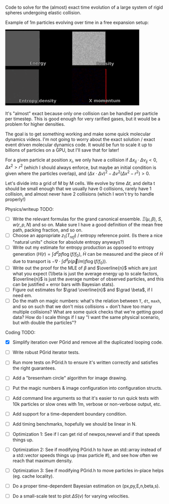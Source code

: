 Code to solve for the (almost) exact time evolution of a large system of rigid spheres undergoing elastic collision. 

Example of 1m particles evolving over time in a free expansion setup:

![1mparticles](git-images/idealgas_preview.gif)


It's "almost" exact because only one collision can be handled per particle per timestep. This is good enough for very rarified gases, but it would be a problem 
for higher densities.

The goal is to get something working and make some quick molecular dynamics videos. I'm not going to worry about the exact solution / exact event driven molecular dynamics code. 
It would be fun to scale it up to billions of particles on a GPU, but I'll save that for later!

For a given particle at position $x_i$, we only have a collision if $\Delta x_{ij}\cdot \Delta v_{ij}\lt 0$, $\Delta x^2\gt r^2$ (which I should always enforce, but maybe an initial condition is given where the particles overlap), and $(\Delta x\cdot \Delta v)^2-\Delta v^2(\Delta x^2-r^2)\gt 0$. 

Let's divide into a grid of M by M cells. We evolve by time $\Delta t$, and delta t should be small enough that we usually have 0 collisions, rarely have 1 collision, and almost never have 2 collisions (which I won't try to handle properly!)

Physics/writeup TODO:
- [ ] Write the relevant formulas for the grand canonical ensemble. $\Xi(\mu,\beta)$, $S$, $w(r,p,N)$ and so on. Make sure I have a good definition of the mean free path, packing fraction, and so on.
- [ ] Choose an appropriate $z_1(T_{ref})$ / entropy reference point. (Is there a nice "natural units" choice for absolute entropy anyways?)
- [ ] Write out my estimate for entropy production as opposed to entropy generation ($H(r)=\int d^d p f\log(f/f_0)$, $\dot{H}$ can be measured and the piece of $\dot{H}$ due to transport is $-\nabla \cdot \int d^d p (\vec{p}/m) f\log(f/f_0)$).
- [ ] Write out the proof for the MLE of $\beta$ and $\overline{n}$ which are just what you expect (1/beta is just the average energy up to scale factors, $\overline{n}$ is just the average number of observed particles, and this can be justified + error bars with Bayesian stats). 
- [ ] Figure out estimates for $\grad \overline{n}$ and $\grad \beta$, if I need em.
- [ ] Do the math on magic numbers: what's the relation between `T`, `dt`, `maxh`, and so on such that we don't miss collisions + don't have too many multiple collisions? What are some quick checks that we're getting good data? How do I scale things if I say "I want the same physical scenario, but with double the particles"?

Coding TODO:
- [x] Simplify iteration over PGrid and remove all the duplicated looping code.
- [ ] Write robust PGrid iterator tests.
- [ ] Run more tests on PGrid.h to ensure it's written correctly and satisfies the right guarantees.
- [ ] Add a "bresenham circle" algorithm for image drawing.
- [ ] Put the magic numbers & image configuration into configuration structs. 
- [ ] Add command line arguments so that it's easier to run quick tests with 10k particles or slow ones with 1m, verbose or non-verbose output, etc.
- [ ] Add support for a time-dependent boundary condition.
- [ ] Add timing benchmarks, hopefully we should be linear in N.
- [ ] Optimization 1: See if I can get rid of newpos,newvel and if that speeds things up.
- [ ] Optimization 2: See if modifying PGrid.h to have an std::array instead of a std::vector speeds things up (max particle #), and see how often we reach that maximum density.
- [ ] Optimization 3: See if modifying PGrid.h to move particles in-place helps (eg. cache locality).
- [ ] Do a proper time-dependent Bayesian estimation on (px,py,E,n,beta,s).
- [ ] Do a small-scale test to plot $\Delta S(v)$ for varying velocities.


